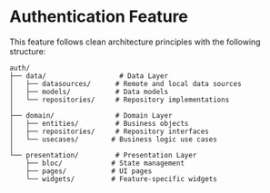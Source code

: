 # Authentication Feature

This feature follows clean architecture principles with the following structure:

```
auth/
├── data/                  # Data Layer
│   ├── datasources/      # Remote and local data sources
│   ├── models/           # Data models
│   └── repositories/     # Repository implementations
│
├── domain/               # Domain Layer
│   ├── entities/         # Business objects
│   ├── repositories/     # Repository interfaces
│   └── usecases/        # Business logic use cases
│
└── presentation/         # Presentation Layer
    ├── bloc/            # State management
    ├── pages/           # UI pages
    └── widgets/         # Feature-specific widgets
``` 